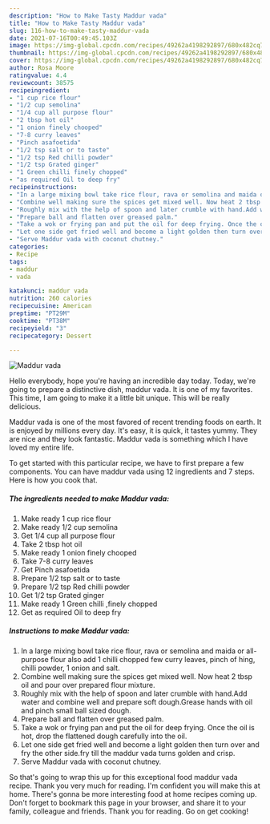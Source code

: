 ```yaml
---
description: "How to Make Tasty Maddur vada"
title: "How to Make Tasty Maddur vada"
slug: 116-how-to-make-tasty-maddur-vada
date: 2021-07-16T00:49:45.103Z
image: https://img-global.cpcdn.com/recipes/49262a4198292897/680x482cq70/maddur-vada-recipe-main-photo.jpg
thumbnail: https://img-global.cpcdn.com/recipes/49262a4198292897/680x482cq70/maddur-vada-recipe-main-photo.jpg
cover: https://img-global.cpcdn.com/recipes/49262a4198292897/680x482cq70/maddur-vada-recipe-main-photo.jpg
author: Rosa Moore
ratingvalue: 4.4
reviewcount: 38575
recipeingredient:
- "1 cup rice flour"
- "1/2 cup semolina"
- "1/4 cup all purpose flour"
- "2 tbsp hot oil"
- "1 onion finely chooped"
- "7-8 curry leaves"
- "Pinch asafoetida"
- "1/2 tsp salt or to taste"
- "1/2 tsp Red chilli powder"
- "1/2 tsp Grated ginger"
- "1 Green chilli finely chopped"
- "as required Oil to deep fry"
recipeinstructions:
- "In a large mixing bowl take rice flour, rava or semolina and maida or all-purpose flour also add 1 chilli chopped few curry leaves, pinch of hing, chilli powder, 1 onion and salt."
- "Combine well making sure the spices get mixed well. Now heat 2 tbsp oil and pour over prepared flour mixture."
- "Roughly mix with the help of spoon and later crumble with hand.Add water and combine well and prepare soft dough.Grease hands with oil and pinch small ball sized dough."
- "Prepare ball and flatten over greased palm."
- "Take a wok or frying pan and put the oil for deep frying. Once the oil is hot, drop the flattened dough carefully into the oil."
- "Let one side get fried well and become a light golden then turn over and fry the other side.fry till the maddur vada turns golden and crisp."
- "Serve Maddur vada with coconut chutney."
categories:
- Recipe
tags:
- maddur
- vada

katakunci: maddur vada 
nutrition: 260 calories
recipecuisine: American
preptime: "PT29M"
cooktime: "PT38M"
recipeyield: "3"
recipecategory: Dessert

---
```



![Maddur vada](https://img-global.cpcdn.com/recipes/49262a4198292897/680x482cq70/maddur-vada-recipe-main-photo.jpg)

Hello everybody, hope you're having an incredible day today. Today, we're going to prepare a distinctive dish, maddur vada. It is one of my favorites. This time, I am going to make it a little bit unique. This will be really delicious.



Maddur vada is one of the most favored of recent trending foods on earth. It is enjoyed by millions every day. It's easy, it is quick, it tastes yummy. They are nice and they look fantastic. Maddur vada is something which I have loved my entire life.


To get started with this particular recipe, we have to first prepare a few components. You can have maddur vada using 12 ingredients and 7 steps. Here is how you cook that.

<!--inarticleads1-->

##### The ingredients needed to make Maddur vada:

1. Make ready 1 cup rice flour
1. Make ready 1/2 cup semolina
1. Get 1/4 cup all purpose flour
1. Take 2 tbsp hot oil
1. Make ready 1 onion finely chooped
1. Take 7-8 curry leaves
1. Get Pinch asafoetida
1. Prepare 1/2 tsp salt or to taste
1. Prepare 1/2 tsp Red chilli powder
1. Get 1/2 tsp Grated ginger
1. Make ready 1 Green chilli ,finely chopped
1. Get as required Oil to deep fry




<!--inarticleads2-->

##### Instructions to make Maddur vada:

1. In a large mixing bowl take rice flour, rava or semolina and maida or all-purpose flour also add 1 chilli chopped few curry leaves, pinch of hing, chilli powder, 1 onion and salt.
1. Combine well making sure the spices get mixed well. Now heat 2 tbsp oil and pour over prepared flour mixture.
1. Roughly mix with the help of spoon and later crumble with hand.Add water and combine well and prepare soft dough.Grease hands with oil and pinch small ball sized dough.
1. Prepare ball and flatten over greased palm.
1. Take a wok or frying pan and put the oil for deep frying. Once the oil is hot, drop the flattened dough carefully into the oil.
1. Let one side get fried well and become a light golden then turn over and fry the other side.fry till the maddur vada turns golden and crisp.
1. Serve Maddur vada with coconut chutney.




So that's going to wrap this up for this exceptional food maddur vada recipe. Thank you very much for reading. I'm confident you will make this at home. There's gonna be more interesting food at home recipes coming up. Don't forget to bookmark this page in your browser, and share it to your family, colleague and friends. Thank you for reading. Go on get cooking!
